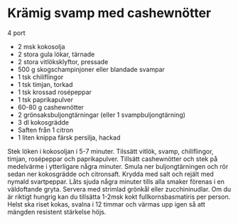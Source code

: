 # Krämig svamp med cashewnötter

4 port

 - 2 msk kokosolja
 - 2 stora gula lökar, tärnade
 - 2 stora vitlöksklyftor, pressade
 - 500 g skogschampinjoner eller blandade svampar
 - 1 tsk chiliflingor
 - 1 tsk timjan, torkad
 - 1 tsk krossad rosépeppar
 - 1 tsk paprikapulver
 - 60-80 g cashewnötter
 - 2 grönsaksbuljongtärningar (eller 1 svampbuljongtärning)
 - 3 dl kokosgrädde
 - Saften från 1 citron
 - 1 liten knippa färsk persilja, hackad

Stek löken i kokosoljan i 5-7 minuter. Tilssätt vitlök, svamp, chiliflingor, timjan, rosépeppar och paprikapulver. Tillsätt cashewnötter och stek på medelvärme i ytterligare några minuter. Smula ner buljongtärningen och rör sedan ner kokosgrädde och citronsaft. Krydda med salt och rejält med nymald svartpeppar. Låts sjuda några minuter tills alla smaker förenas i en väldoftande gryta. Servera med strimlad grönkål eller zucchininudlar. Om du är riktigt hungrig kan du tillsätta 1-2msk kokt fullkornsbasmatiris per person. Helst ska riset kokas, svalna i 12 timmar och värmas upp igen så att mängden resistent stärkelse höjs.